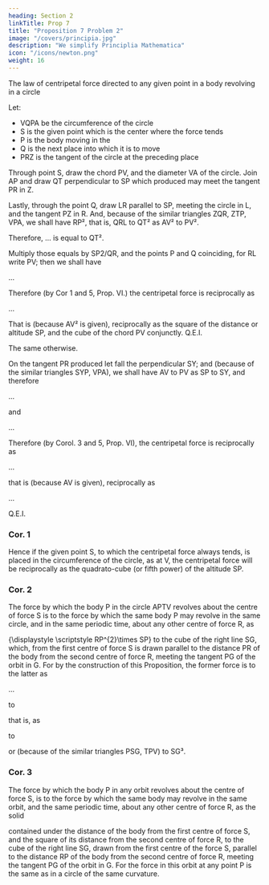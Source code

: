 ```yaml
---
heading: Section 2
linkTitle: Prop 7
title: "Proposition 7 Problem 2"
image: "/covers/principia.jpg"
description: "We simplify Principlia Mathematica"
icon: "/icons/newton.png"
weight: 16
---
```



The law of centripetal force directed to any given point in a body revolving in a circle

Let:

- VQPA be the circumference of the circle
- S is the given point which is the center where the force tends
- P is the body moving in the 
- Q is the next place into which it is to move
- PRZ is the tangent of the circle at the preceding place

Through point S, draw the chord PV, and the diameter VA of the circle. Join AP and draw QT perpendicular to SP which produced may meet the tangent PR in Z.

Lastly, through the point Q, draw LR parallel to SP, meeting the circle in L, and the tangent PZ in R. And, because of the similar triangles ZQR, ZTP, VPA, we shall have RP², that is, QRL to QT² as AV² to PV². 

Therefore, ... is equal to QT².

Multiply those equals by SP2/QR, and the points P and Q coinciding, for RL write PV; then we shall have

...


Therefore (by Cor 1 and 5, Prop. VI.) the centripetal force is reciprocally as 

...

That is (because AV² is given), reciprocally as the square of the distance or altitude SP, and the cube of the chord PV conjunctly.   Q.E.I.

The same otherwise.

On the tangent PR produced let fall the perpendicular SY; and (because of the similar triangles SYP, VPA), we shall have AV to PV as SP to SY, and therefore 

...

and

...

Therefore (by Corol. 3 and 5, Prop. VI), the centripetal force is reciprocally as 

...

that is (because AV is given), reciprocally as 

...

Q.E.I.

### Cor. 1

Hence if the given point S, to which the centripetal force always tends, is placed in the circumference of the circle, as at V, the centripetal force will be reciprocally as the quadrato-cube (or fifth power) of the altitude SP.


### Cor. 2

The force by which the body P in the circle APTV revolves about the centre of force S is to the force by which the same body P may revolve in the same circle, and in the same periodic time, about any other centre of force R, as 

{\displaystyle \scriptstyle RP^{2}\times SP} to the cube of the right line SG, which, from the first centre of force S is drawn parallel to the distance PR of the body from the second centre of force R, meeting the tangent PG of the orbit in G. For by the construction of this Proposition, the former force is to the latter as 

...

to 


that is, as 



to 


or (because of the similar triangles PSG, TPV) to SG³.

### Cor. 3

The force by which the body P in any orbit revolves about the centre of force S, is to the force by which the same body may revolve in the same orbit, and the same periodic time, about any other centre of force R, as the solid 

contained under the distance of the body from the first centre of force S, and the square of its distance from the second centre of force R, to the cube of the right line SG, drawn from the first centre of the force S, parallel to the distance RP of the body from the second centre of force R, meeting the tangent PG of the orbit in G. For the force in this orbit at any point P is the same as in a circle of the same curvature.